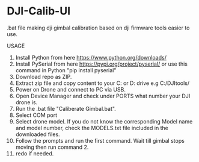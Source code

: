 # DJI-Calib-UI
.bat file making dji gimbal calibration based on dji firmware tools easier to use.

USAGE
1. Install Python from here https://www.python.org/downloads/
2. Install PySerial from here https://pypi.org/project/pyserial/ or use this command in Python
"pip install pyserial"
3. Download repo as ZIP.
4. Extract zip file and copy content to your C: or D: drive e.g C:/DJItools/
5. Power on Drone and connect to PC via USB.
6. Open Device Manager and check under PORTS what number your DJI drone is.
7. Run the .bat file "Caliberate Gimbal.bat".
8. Select COM port
9. Select drone model. If you do not know the corresponding Model name and model number, check the MODELS.txt file included in the downloaded files.
10. Follow the prompts and run the first command. Wait till gimbal stops moving then run command 2.
11. redo if needed.
